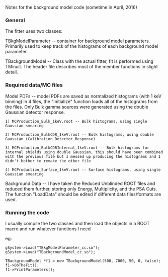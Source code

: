 Notes for the background model code (sometime in April, 2016)

### General
The fitter uses two classes:

TBkgModelParameter -- container for background model parameters. Primarily used to keep track of the histograms of each background model parameter.

TBackgroundModel -- Class with the actual fitter, fit is performed using TMinuit. The header file describes most of the member functions in slight detail. 


### Required data/MC files
Model PDFs -- model PDFs are saved as normalized histograms (with 1 keV binning) in 4 files, the "Initialize" function loads all of the histograms from the files. Only Bulk gamma sources were generated using the double Gaussian detector response. 

	1) MCProduction_Bulk_1keV.root -- Bulk histograms, using single Gaussian smearing

	2) MCProduction_BulkCDR_1keV.root -- Bulk histograms, using double Gaussian (Calibration Detector Response)

	3) MCProduction_BulkCDRInternal_1keV.root -- Bulk histograms for internal shields using double Gaussian, this should have been combined with the previous file but I messed up producing the histograms and I didn't bother to remake the other file

	4) MCProduction_Surface_1keV.root -- Surface histograms, using single Gaussian smearing

Background Data -- I have taken the Reduced Unblinded ROOT files and reduced them further, storing only Energy, Multiplicity, and the PSA Cuts. The function "LoadData" should be edited if different data files/formats are used.

### Running the code
I usually compile the two classes and then load the objects in a ROOT macro and run whatever functions I need

eg:

	gSystem->Load("TBkgModelParameter_cc.so");
	gSystem->Load("TBackgroundModel_cc.so");

	TBackgroundModel *f1 = new TBackgroundModel(500, 7000, 50, 0, false);
	f1->DoTheFit();
	f1->PrintParameters();

